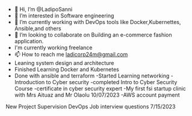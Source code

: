 - 👋 Hi, I’m @LadipoSanni
- 👀 I’m interested in Software engineering
- 🌱 I’m currently working with DevOps tools like Docker,Kubernettes, Ansible,and others
- 💞️ I’m looking to collaborate on Building an e-commerce fashion application.
-  I'm currently working freelance
- 📫 How to reach me ladicorp24m@gmail.com
- Leaning system design and architecture
- Finished Learning Docker and Kubernetes
- Done with ansible and terraform
-Started Learning networking
-Introduction to Cyber security
-completed Intro to Cyber Security Course
-certificate in cyber security expert
-My first fsi startup clinic with Mrs Aituaz and Mr Olaolu 10/07/2023
-AWS account payment

<!---
LadipoSanni/LadipoSanni is a ✨ special ✨ repository because its `README.md` (this file) appears on your GitHub profile.
You can click the Preview link to take a look at your changes.
--->
New Project Supervision
DevOps Job interview questions 7/15/2023
